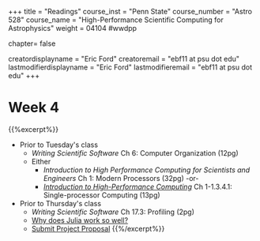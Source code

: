 +++
title = "Readings"
course_inst = "Penn State"
course_number = "Astro 528"
course_name = "High-Performance Scientific Computing for Astrophysics"
weight = 04104  #wwdpp

chapter= false

creatordisplayname = "Eric Ford"
creatoremail = "ebf11 at psu dot edu"
lastmodifierdisplayname = "Eric Ford"
lastmodifieremail = "ebf11 at psu dot edu"
+++


# Week 4
{{%excerpt%}}
- Prior to Tuesday's class
   + _Writing Scientific Software_ Ch 6: Computer Organization (12pg)
   +  Either
      + _Introduction to High Performance Computing for Scientists and Engineers_ Ch 1: Modern Processors (32pg) -or-
      + [_Introduction to High-Performance Computing_](https://bitbucket.org/VictorEijkhout/hpc-book-and-course/raw/56042d49a3375ba15d55e5958e67f87c1b87d37b/EijkhoutIntroToHPC.pdf) Ch 1-1.3.4.1: Single-processor Computing (13pg)
- Prior to Thursday's class
   + _Writing Scientific Software_ Ch 17.3: Profiling (2pg)
   + [Why does Julia work so well?](http://ucidatascienceinitiative.github.io/IntroToJulia/Html/WhyJulia)
   + [Submit Project Proposal](/lessons/week4/project)
{{%/excerpt%}}
